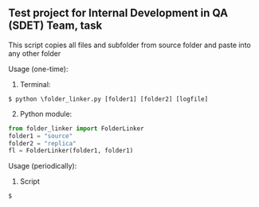 ## Test project for Internal Development in QA (SDET) Team, task

This script copies all files and subfolder from source folder and paste into any other folder

Usage (one-time):

1. Terminal:

`$ python \folder_linker.py [folder1] [folder2] [logfile]`

2. Python module:

```python
from folder_linker import FolderLinker
folder1 = "source"
folder2 = "replica"
fl = FolderLinker(folder1, folder1)
```

Usage (periodically):

1. Script

`$ `

